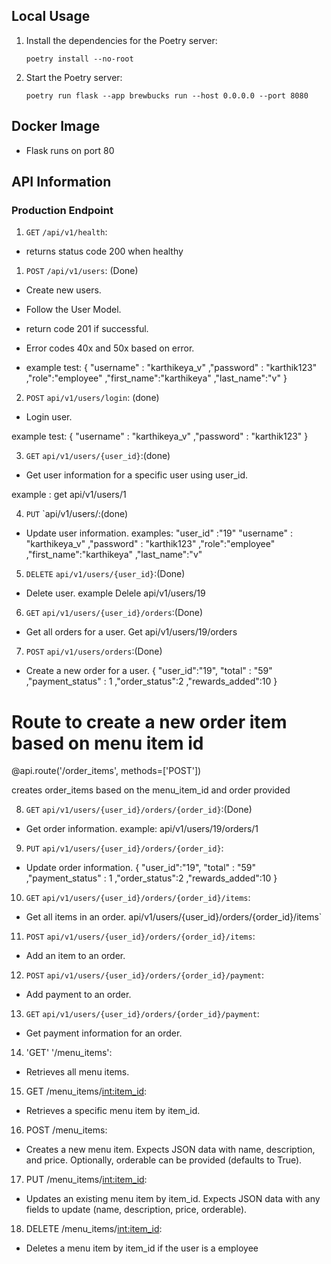 ## Local Usage

1. Install the dependencies for the Poetry server:
   ```shell
   poetry install --no-root
   ```
2. Start the Poetry server:
   ```shell
   poetry run flask --app brewbucks run --host 0.0.0.0 --port 8080
   ```

## Docker Image
- Flask runs on port 80


## API Information

### Production Endpoint
1. `GET` `/api/v1/health`: 
- returns status code 200 when healthy

1. `POST` `/api/v1/users`: (Done)
-  Create new users. 
- Follow the User Model.
- return code 201 if successful. 
- Error codes 40x and 50x based on error.

- example test:
{
    "username" : "karthikeya_v"
    ,"password" : "karthik123"
    ,"role":"employee"
    ,"first_name":"karthikeya"
    ,"last_name":"v"
}

2. `POST` `api/v1/users/login`: (done)
- Login user.

example test:
{
    "username" : "karthikeya_v"
    ,"password" : "karthik123"
}

3. `GET` `api/v1/users/{user_id}`:(done)
- Get user information for a specific user using user_id.

example : get api/v1/users/1

4. `PUT` `api/v1/users/:(done)
- Update user information.
examples:
    "user_id" :"19"
    "username" : "karthikeya_v"
    ,"password" : "karthik123"
    ,"role":"employee"
    ,"first_name":"karthikeya"
    ,"last_name":"v"

5. `DELETE` `api/v1/users/{user_id}`:(Done)
- Delete user.
example Delele api/v1/users/19

6. `GET` `api/v1/users/{user_id}/orders`:(Done)
- Get all orders for a user.
Get api/v1/users/19/orders

7. `POST` `api/v1/users/orders`:(Done)
- Create a new order for a user.
    {
    "user_id":"19",
    "total" : "59"
    ,"payment_status" : 1
    ,"order_status":2
    ,"rewards_added":10
}

# Route to create a new order item based on menu item id
@api.route('/order_items', methods=['POST'])

creates order_items based on the menu_item_id and order provided

8. `GET` `api/v1/users/{user_id}/orders/{order_id}`:(Done)
- Get order information.
    example: api/v1/users/19/orders/1

9. `PUT` `api/v1/users/{user_id}/orders/{order_id}`:
- Update order information.
{
    "user_id":"19",
    "total" : "59"
    ,"payment_status" : 1
    ,"order_status":2
    ,"rewards_added":10
}

10. `GET` `api/v1/users/{user_id}/orders/{order_id}/items`:
- Get all items in an order.
api/v1/users/{user_id}/orders/{order_id}/items`

11. `POST` `api/v1/users/{user_id}/orders/{order_id}/items`:
- Add an item to an order.


12. `POST` `api/v1/users/{user_id}/orders/{order_id}/payment`:
- Add payment to an order.

13. `GET` `api/v1/users/{user_id}/orders/{order_id}/payment`:

- Get payment information for an order.

14. 'GET' '/menu_items':
- Retrieves all menu items.

15. GET /menu_items/<int:item_id>:
- Retrieves a specific menu item by item_id.

16. POST /menu_items:
- Creates a new menu item. Expects JSON data with name,   description, and price. Optionally, orderable can be provided (defaults to True).

17. PUT /menu_items/<int:item_id>:
- Updates an existing menu item by item_id. Expects JSON data with any fields to update (name, description, price, orderable).

18. DELETE /menu_items/<int:item_id>:
- Deletes a menu item by item_id if the user is a employee